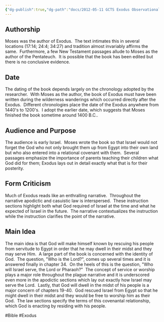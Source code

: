 ```yaml
---
{"dg-publish":true,"dg-path":"docs/2012-05-11 GCTS Exodus Observational Summary.md","permalink":"/docs/2012-05-11-gcts-exodus-observational-summary/","noteIcon":"","created":"2012-05-11"}
---
```


## Authorship

Moses was the author of Exodus.  The text intimates this in several locations (17:14; 24:4; 34:27) and tradition almost invariably affirms the same.  Furthermore, a few New Testament passages allude to Moses as the author of the Pentateuch.  It is possible that the book has been edited but there is no conclusive evidence.

## Date

The dating of the book depends largely on the chronology adopted by the researcher.  With Moses as the author, the book of Exodus must have been written during the wilderness wanderings which occurred directly after the Exodus.  Different chronologies place the date of the Exodus anywhere from 1440's to 1200's.  I adopt the earlier date, which suggests that Moses finished the book sometime around 1400 B.C..

## Audience and Purpose

The audience is early Israel.  Moses wrote the book so that Israel would not forget the God who not only brought them up from Egypt into their own land but who also entered into a relational covenant with them.  Several passages emphasize the importance of parents teaching their children what God did for them; Exodus lays out in detail exactly what that is for their posterity.

## Form Criticism

Much of Exodus reads like an enthralling narrative.  Throughout the narrative apodictic and casuistic law is interspersed.  These instruction sections highlight both what God required of Israel at the time and what he expected of Israel in the future.  The narrative contextualizes the instruction while the instruction clarifies the point of the narrative.

## Main Idea

The main idea is that God will make himself known by rescuing his people from servitude to Egypt in order that he may dwell in their midst and they may serve Him.  A large part of the book is concerned with the identity of God.  The question, "Who is the Lord?", comes up several times and it is answered finally in chapter 34.  On the heels of this is the question, "Who will Israel serve, the Lord or Pharaoh?"  The concept of service or worship plays a major role throughout the plague narrative and it is underscored even more in the apodictic sections which lay out exactly how Israel may serve the Lord.  Lastly, that God will dwell in the midst of his people is a major concern of chapters 19-40.  God rescued Israel from Egypt so that he might dwell in their midst and they would be free to worship him as their God.  The law sections specify the terms of this covenantal relationship, which God is enacting by residing with his people.

#Bible #Exodus 